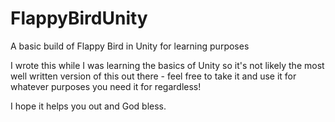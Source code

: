 # FlappyBirdUnity
A basic build of Flappy Bird in Unity for learning purposes

I wrote this while I was learning the basics of Unity so it's not likely the most well written version of this out there - feel free to take it and use it for whatever purposes you need it for regardless!

I hope it helps you out and God bless.
